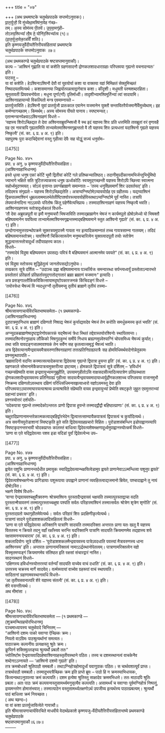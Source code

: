 +++
title = "०७"

+++
(अथ प्रथमाष्टके चतुर्थप्रपाठके सप्तमोऽनुवाकः)।  
प्रा॒त॒र्युजौ॒ वि मु॑च्येथा॒मश्वि॑ना॒वेह ग॑च्छ–  
तम्। अ॒स्य सोम॑स्य पी॒तये॑। उ॒प॒या॒मगृ॑ही–  
तोऽस्य॒श्विभ्यां॑ त्वै॒ष ते॒ योनि॑र॒श्विभ्यां॑त्व (१)॥  
(प्रा॒त॒र्युजा॒वेका॒न्नविँ॑ शतिः)।  
इति कृष्णयजुर्वेदीयतैत्तिरीयसंहितायां प्रथमाष्टके  
चतुर्थप्रपाठके सप्तमोऽनुवाकः ॥७॥  
–––––––––––––––––  
(अथ प्रथमकाण्डे चतुर्थप्रपाठके षष्टसप्तमानुवाकौ)।  
कल्पः – ‘आश्विनं गृह्णाति या वां कशेति ग्रहणसादनौ द्रोणकलशादधाराग्रहाः परिप्लवया गृह्यन्ते वचनादन्यतः’ इति।  
पाठस्तु –  
या वां कशेति। हेऽश्विनाऽश्विनौ देवौ वां युवयोर्या कशा या वाक्तया यज्ञं मिमिक्षतं सेक्तुमिच्छतं निष्पादयतमित्यर्थः। कशासमानया जिह्वयोत्पन्नत्वाद्वागेवात्र कशा। कीदृशी। मधुमती परुषशब्दरहिता। सूनृतावती प्रियवचनोपेता। मधुना पूर्णा(र्णो) दृतिर्माध्वी। तादृशीभ्यामश्विमूर्तिभ्यां त्वां सादयामि।  
आश्विनग्रहायान्यो विकल्पितो मन्त्र एवमाम्नायते –  
प्रातर्युजाविति। हेऽश्विनौ युवां प्रातर्युजौ प्रातःकाल एवानेन यजमानेन युक्तौ सन्तावितरैर्यजमानैर्विमुच्येथाम्। इह कर्मण्यागच्छतम्। किमर्थम्। अस्य सोमस्य पीयते पानाय। स्पष्टमन्यत्।  
एतान्मन्त्रानपेक्ष्याऽऽश्विनग्रहणं विधत्ते –  
‘यज्ञस्य शिरोऽच्छिद्यत ते देवा अश्विनावब्रुवन्भिषजौ वै स्थ इदं यज्ञस्य शिरः प्रति धत्तमिति तावब्रूतां वरं वृणावहै ग्रह एव नावत्रापि गृह्यतामिति ताभ्यामेतमाश्विनमगृह्णन्ततो वै तौ यज्ञस्य शिरः प्रत्यधत्तां यदाश्विनो गृह्यते यज्ञस्य निष्कृत्यै’ (सं. का. ६ प्र. ४ अ. ९) इति।  
यज्ञपुरुषः पुरा कदाचिद्देवानां वस्तु गृहीत्वा देवैः सह योद्धुं सज्यं धनुर्वाम–

[[475]]

Page No. ४७५  
प्रपा. ४ अनु. ७ कृष्णयजुर्वेदीयतैत्तिरीयसंहिता।  
(आश्विनग्रहाभिधानम्)  
हस्ते धृत्वा धनुष एकां कोटिं भूमौ द्वितीयां कोटिं गले प्रतिष्कभ्यातिष्ठत्। तदानीमुपदीकानामभिर्जन्तुभिर्भूमिष्ठे ज्याभागे भक्षिते सति त्रुटितज्याकस्य धनुष ऊर्ध्वकोटिः स्वयमुद्गच्छन्ती यज्ञस्य शिरोऽपि च्छित्त्वा स्वात्मना सहोर्ध्वमुदगमयत्। सोऽयं वृत्तान्तः प्रवर्ग्यब्राह्मणे समाम्नातः – ‘तस्य धनुर्विप्रवमाणँ शिर उदवर्तयत्’ इति। तदिदमत्र संगृह्यते – यज्ञस्य शिरोऽच्छिद्यतेति। अत्राप्यग्निष्टोमेऽप्यावयोर्ग्रह एव ग्रहीतव्यः। यद्यप्याश्विनं द्विकपालमाश्विनं धूम्रललाममालभेतेतीष्टिपश्वोरस्त्यावयोर्हविस्तथाऽप्यग्निष्टोमे पूर्वं नास्ति। तत्रापि लेपमार्जनादिना नाऽऽवयोः परितोषः किंतु ग्रहेणैवेत्यभिप्रायः। तस्मादाश्विनग्रहणं यज्ञस्य निष्कृत्यै भवति।  
आश्विनग्रहणस्य स्तोत्रादूर्ध्वकालं विधत्ते–  
‘तौ देवा अब्रुवन्नपूतौ वा इमौ मनुष्यचरौ भिषजाविति तस्माद्ब्राह्मणेन भेषजं न कार्यमपूतो ह्येषोऽमेध्यो यो भिषक्तौ बहिष्पवमानेन पवयित्वा ताभ्यामेतमाश्विनमगृह्णन्तस्माद्बहिष्पवमाने स्तुत आश्विनो गृह्यते’ (सं. का. ६ प्र. ४ अ. ९) इति।  
छन्दोगानामुत्तरग्रन्थोपक्रमे सूक्तत्रयमुपास्मै गायता नर इत्यादिकमाम्नातं तच्च गायत्रसाम्ना गातव्यम्। तदिदं बहिष्पवमानस्तोत्रम्। यावश्विनौ चिकित्सारूपेण मनुष्यचारित्वेन युक्तत्वादपूतौ तयोः स्तोत्रेण शुद्धत्वात्तत्स्तोत्रादूर्ध्वं तदीयग्रहस्य कालः।  
विधत्ते–  
“तस्मादेवं विदुषा बहिष्पवमान उपसद्यः पवित्रं वै बहिष्पवमानं आत्मानमेव पवयते” (सं. का. ६ प्र. ४ अ. ९) इति।  
एवं विदुषा स्तोत्रस्य शुद्धिहेतुत्वं जानतोपसद्योऽनुष्ठेयः।  
तत्प्रकारः सूत्रे दर्शितः – “उदाञ्चः प्रह्वा बहिष्पवमानाय पञ्चर्त्विजः समन्वारब्धा सर्पन्त्यध्वर्युं प्रस्तोताऽन्वारभते प्रस्तोतारं प्रतिहर्ता प्रतिहर्तारमुद्गातोद्गातारं ब्रह्मा ब्रह्माणं यजमानः” इत्यादिः।  
अत्र प्रसङ्गाल्लौकिकविकित्सायामदृष्टोपकारजनकं किंचिदङ्गं विधत्ते –  
‘तयोस्त्रेधा भैषज्यं वि न्यदधुरग्नौ तृतीयमप्सु तृतीयं ब्राह्मणे तृतीयं तस्मा–

[[476]]

Page No. ४७६  
श्रीमत्सायणाचार्यविरचितभाष्यसमेता– (१ प्रथमकाण्डे–  
(आश्विनग्रहाभिधानम्)  
दुदपात्रमुपनिधाय ब्राह्मणं दक्षिणतो निषाद्य भेषजं कुर्याद्यावदेव भेषजं तेन करोति समर्धुकमस्य कृतं भवति’ (सं. का. ६ प्र. ४ अ. ९) इति।  
अग्न्युदकब्राह्मणेष्वदृष्टद्वारेणोपकारकं यद्भैषज्यं त्रेधा स्थितं तद्देवास्तयोरश्विनोः स्थापितवन्तः। तस्मादश्विनोरनुग्रहाय लौकिको भिषगुदकुम्भं समीपे निधाय ब्राह्यणमुपवेश्याग्निं चोपसमिध्य भैषज्यं कुर्यात्। तथा सति यावदङ्गजातमावश्यकं तेन सर्वेण सह कृतत्वात्समृद्धं भैषज्यं भवति।  
अत्र द्विदेवत्यानामैन्द्रवायवमैत्रावरुणाश्विनग्रहाणां तत्तत्प्रतिनिग्राह्यपात्रैः सह होमविधिमर्थवादेनोन्नेतुकामः प्रश्नमुत्थापयति –  
‘ब्रह्मवादिनो वदन्ति कस्मात्सत्यादेकपात्रा द्विदेवत्या गृह्यन्ते द्विपात्रा हूयन्त इति’ (सं. का. ६ प्र. ४ अ. ९) इति।  
ग्रहणकाले सोमानामेकैकपात्रत्वमुक्तरीत्या द्रष्टव्यम्। होमकाले द्विपात्रत्वं सूत्रे दर्शितम् – ‘हविर्धानं गच्छन्संप्रेष्यति वायव इन्द्रवायुभ्यामनुब्रूहीति, उपयामगृहीतोऽसि वाक्षसदसीत्यादित्यपात्रेण प्रतिप्रस्थाता द्रोणकलशादैन्द्रवायवस्य प्रतिनिग्राह्यं गृहीत्वा सादयत्यैन्द्रवायवमादायाध्वर्युर्द्रोणकलशाच्च परिप्लवया राजानमुभौ निष्क्रम्य दक्षिणतोऽवस्थाय दक्षिणं परिधिसंधिमन्ववहृत्याध्वरो यज्ञोऽयमस्तु देवा इति परिप्लवयाऽऽघारमाघारयत्याश्राव्य प्रत्याश्राविते संप्रेष्यति वायव इन्द्रवायुभ्यां प्रेष्येति वषट्कृते जुहुत एवमुत्तराभ्यां ग्रहाभ्यां प्रचरतः’ इति।  
प्रश्नस्योत्तरं दर्शयति–  
‘यदेकपात्रा गृह्यन्ते तस्मादेकोऽन्तरतः प्राणो द्विपात्रा हूयन्ते तस्माद्द्वौद्वौ बहिष्ठात्प्राणाः’ (सं. का. ६ प्र. ४ अ. ९) इति।  
चक्षुरादिप्राणानामन्तरेकात्मकत्वाद्बहिर्द्वारभेदेन द्वित्वात्तत्साम्यायैकपात्रत्वं द्विपात्रत्वं च कुर्यादित्यर्थः।  
अत्र सवनीयपुरोडाशानां स्विष्टकृति हुते सति द्विदेवत्यग्रहप्रचारो विहितः। पुरोडाशसंबन्धिन इडोपाह्वानस्यापि स्विष्टकृदनन्तरभावी चोदकप्राप्तः कालस्तं बाधित्वा द्विदेवत्यशेषभक्षणादूर्ध्वमुपाह्वानस्योत्कर्षं विधत्ते–  
‘प्राणा वा एते यद्द्विदेवत्याः पशव इडा यदिडां पूर्वां द्विदेवत्येभ्य उप–

[[477]]

Page No. ४७७  
प्रपा. ४ अनु. ७ कृष्णयजुर्वेदीयतैत्तिरीयसंहिता।  
(आश्विनग्रहाभिधानम्)  
ह्वयेत पशुभिः प्राणानन्तर्दधीत प्रमायुकः स्याद्द्विदेवत्यान्भक्षयित्वेडामुप ह्वयते प्राणानेवाऽऽत्मन्धित्वा पशूनुप ह्वयते’ (सं. का. ६ प्र. ४ अ. ९) इति।  
द्विदेवत्यशेषभक्षणेभ्यः प्रागिडायाः पशुरूपाया उपाह्वाने प्राणानां व्यवहितत्वाद्यजमानो म्रियेत, पश्चादाह्वाने तु नायं दोषोऽस्ति।  
भक्षणे विशेषं विधत्ते–  
‘वाग्वा ऐन्द्रवायवश्चक्षुर्मैत्रवरुणः श्रोत्रमाश्विनः पुरस्तादैन्द्रवायवं भक्षयति तस्मात्पुरस्ताद्वाचा वदति पुरस्तान्मैत्रावरुणं तस्मात्पुरस्ताच्चक्षुषा पश्यति सर्वतः परिहारमाश्विनं तस्मात्सर्वतः श्रोत्रेण शृत्रेण शृणोति’ (सं. का. ६ प्र. ४ अ. ९) इति।  
पुरस्तादग्रतो यथागृहीतमेवेत्यर्थः। सर्वतः परिहारं शिरः प्रदक्षिणीकृत्येत्यर्थः।  
पात्राणां सादने पुरोडाशशकलादिसहितत्वं विधत्ते–  
‘प्राणा वा एते यद्द्विदेवत्या अरिक्तानि पात्राणि सादयति तस्मादरिक्ता अन्तरतः प्राणा यतः खलु वै यज्ञस्य विततस्य न क्रियते तदनु यज्ञँ रक्षाँस्यव चरन्ति यदरिक्तानि पात्राणि सादयति क्रियमाणमेव तद्यज्ञस्य शये रक्षसामनन्वयचाराय’ (सं. का. ६ प्र. ४ अ. ९) इति।  
शकलादियोगः सूत्रे दर्शितः – ‘पुरोडाशशकलमैन्द्रवायवस्य पात्रेऽवदधाति पयस्यां मैत्रावरुणस्य धाना आश्विनस्य’ इति। अन्तरतः प्राणानामरिक्तत्वं नामाऽऽर्द्रस्थानोपेतत्वम्। पात्राणामरिक्तत्वेन यज्ञे विस्मृतमप्यङ्गं क्रियमाणमेव संतिष्ठत इति रक्षसां संचारद्वारं नास्ति।  
सादनस्थानं विधत्ते–  
‘दक्षिणस्य हविर्धानस्योत्तरस्यां वर्तन्याँ सादयति वाच्येव वाचं दधाति’ (सं. का. ६ प्र. ४ अ. ९) इति।  
उत्तरस्य चक्रस्य मार्गे सादयेत्। वर्त्मरूपायां वाच्येव ग्रहरूपां वाचं स्थापयति।  
सादितानां ग्रहाणामवस्थानावधिं विधत्ते–  
‘आ तृतीयसवनात्परि शेरे यज्ञस्य संतत्यै’ (सं. का. ६ प्र. ४ अ. ९) इति।  
शेरे वसन्तीत्यर्थः।  
अथ मीमांसा ।

[[478]]

Page No. ४७८  
श्रीमत्सायणाचार्यविरचितभाष्यसमेता — (१ प्रथमकाण्डे —  
(शुक्रमन्थिग्रहयोरभिधानम्)  
पञ्चमाध्यायस्य चतुर्थपादे चिन्तितम् —  
“आश्विनो दशमः पाको यवाग्वा ऐच्छिकः क्रमः।  
नियतो वाऽग्रिमः पाठश्रुत्यर्थानां समत्वतः।  
पाठात्क्रमः कल्पनीयः प्रत्यक्षस्तु श्रुतेः क्रमः।  
कॢप्तिर्न शक्तिमुल्लङ्घ्य श्रुत्यर्थौ प्रबलौ ततः”  
ज्योतिष्टोम ऐन्द्रवायवादिग्रहेष्वाश्विनग्रहस्तृतीयस्थाने पठितः। तस्य च दशमस्थानत्वं वाचकेनैव शब्देनाऽऽम्नायते — ‘आश्विनो दशमो गृह्यते’ इति।  
तत्र क्रमबोधकौ श्रुतिपाठौ समबलौ। तथाऽग्निहोत्रहोमादूर्ध्वं यवागूपाकः पठितः। स चार्थवशात्पूर्वं प्राप्तः। तत्रार्थपाठौ समबलौ। तस्मादुभयत्रैच्छिकः क्रम इति प्राप्ते ब्रूमः – पाठो हि न क्रमस्याभिधायकः, किंत्वन्यथाऽनुपपत्त्या क्रमं कल्पयति। दशम इत्येषा श्रुतिस्तु साक्षादेव क्रममभिधत्ते। ततः माठादपि श्रुतिः प्रबला। अतः पाठः क्रमं कल्पयन्वस्तुसामर्थ्यमनुसृत्यैव कल्पयति। असामर्थ्यं च यवाग्वाः पूर्वमग्निहोत्रं निष्पत्तुं, द्रव्यमन्तरेण होमासंभवात्। तस्मात्पाठेन वस्तुसामर्थ्यलक्षणोऽर्थ उपजीव्य इत्यर्थस्य पाठात्प्रबल्यम्। श्रुत्यर्थौ पाठं बाधित्वा क्रमं नियच्छतः।  
( अथ च्छन्दः–)  
या वां कशा प्रातर्युजावित्येते गायत्र्यौ॥  
इति श्रीमत्सायणाचार्यविरचिते माधवीये वेदार्थप्रकाशे कृष्णयजु–र्वेदीयतैत्तिरीयसंहिताभाष्ये प्रथमकाण्डे चतुर्थप्रपाठके  
षष्ठसप्तमानुवाकौ॥६॥७॥  
–––––
